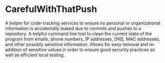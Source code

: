 # CarefulWithThatPush

A helper for code-tracking services to ensure no personal or organizational information is accidentally leaked due to commits and pushes to a repository. A helpful command line tool to clean the current state of the program from emails, phone numbers, IP addresses, DNS, MAC addresses, and other possibly sensitive information. Allows for easy removal and re-addition of sensitive values in order to ensure good security practices as well as efficient local testing.
